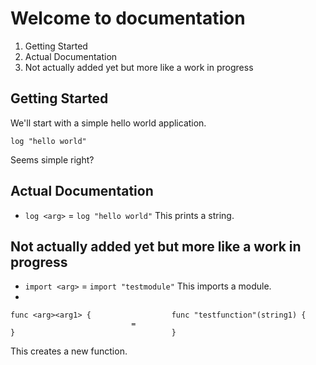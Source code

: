 Welcome to documentation
=========================
1. Getting Started
2. Actual Documentation
3. Not actually added yet but more like a work in progress

## Getting Started
We'll start with a simple hello world application.
```
log "hello world"
```
Seems simple right?

## Actual Documentation
* `log <arg>` = `log "hello world"` This prints a string.

## Not actually added yet but more like a work in progress
* `import <arg>` = `import "testmodule"` This imports a module.
*
```
func <arg><arg1> {                  func "testfunction"(string1) {
                           =        
}                                   }
``` 
This creates a new function.
